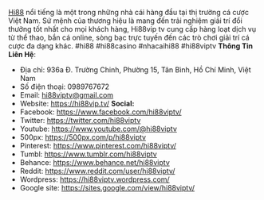 <a href="https://hi88vip.tv/">Hi88</a> nổi tiếng là một trong những nhà cái hàng đầu tại thị trường cá cược Việt Nam. Sứ mệnh của thương hiệu là mang đến trải nghiệm giải trí đổi thưởng tốt nhất cho mọi khách hàng, Hi88vip tv cung cấp hàng loạt dịch vụ từ thể thao, bắn cá online, sòng bạc trực tuyến đến các trò chơi giải trí cá cược đa dạng khác.
#hi88 #hi88casino #nhacaihi88 #hi88viptv
<strong>Thông Tin Liên Hệ</strong>:
- Địa chỉ: 936a Đ. Trường Chinh, Phường 15, Tân Bình, Hồ Chí Minh, Việt Nam
- Số điện thoại: 0989767672
- Email: hi88viptv@gmail.com
- Website: <a href="https://hi88vip.tv/">https://hi88vip.tv/</a>
<strong>Social:</strong>
- Facebook: <a href="https://www.facebook.com/hi88viptv/">https://www.facebook.com/hi88viptv/</a>
- Twitter: <a href="https://twitter.com/hi88viptv">https://twitter.com/hi88viptv</a>
- Youtube: <a href="https://www.youtube.com/@hi88viptv">https://www.youtube.com/@hi88viptv</a>
- 500px: <a href="https://500px.com/p/hi88viptv">https://500px.com/p/hi88viptv</a>
- Pinterest: <a href="https://www.pinterest.com/hi88viptv/">https://www.pinterest.com/hi88viptv/</a>
- Tumbl: <a href="https://www.tumblr.com/hi88viptv">https://www.tumblr.com/hi88viptv</a>
- Behance: <a href="https://www.behance.net/hi88viptv">https://www.behance.net/hi88viptv</a>
- Reddit: <a href="https://www.reddit.com/user/hi88viptv/">https://www.reddit.com/user/hi88viptv/</a>
- Wordpress: <a href="https://hi88viptv.wordpress.com/">https://hi88viptv.wordpress.com/</a>
- Google site: <a href="https://sites.google.com/view/hi88viptv/">https://sites.google.com/view/hi88viptv/</a>